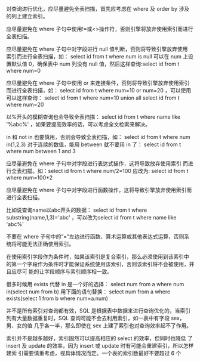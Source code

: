 对查询进行优化，应尽量避免全表扫描，首先应考虑在 where 及 order by 涉及 的列上建立索引。

应尽量避免在 where 子句中使用!=或<>操作符，否则引擎将放弃使用索引而进行 全表扫描。

应尽量避免在 where 子句中对字段进行 null 值判断，否则将导致引擎放弃使用 索引而进行全表扫描，如： select id from t where num is null 可以在 num 上设置默认值 0，确保表中 num 列没有 null 值，然后这样查询:select id from t where num=0

应尽量避免在 where 子句中使用 or 来连接条件，否则将导致引擎放弃使用索引 而进行全表扫描，如： select id from t where num=10 or num=20 ，可以使用可以这样查询： select id from t where num=10 union all select id from t where num=20

以%开头的模糊查询也会导致全表扫描： select id from t where name like '%abc%' ，如果要提高效率的话，可以考虑全文检索来解决。

in 和 not in 也要慎用，否则会导致全表扫描，如： select id from t where num in(1,2,3) 对于连续的数值，能用 between 就不要用 in 了： select id from t where num between 1 and 3

应尽量避免在 where 子句中对字段进行表达式操作，这将导致放弃使用索引 而进行全表扫描。如：select id from t where num/2=100 应改为: select id from t where num=100*2

应尽量避免在 where 子句中对字段进行函数操作，这将导致引擎放弃使用索引而 进行全表扫描。

比如说查询name以abc开头的数据： select id from t where substring(name,1,3)='abc' ，可以改为select id from t where name like 'abc%'

不要在 where 子句中的“=”左边进行函数、算术运算或其他表达式运算，否则系 统将可能无法正确使用索引。

在使用索引字段作为条件时，如果该索引是复合索引，那么必须使用到该索引中 的第一个字段作为条件时才能保证系统使用该索引，否则该索引将不会被使用，并且应尽可 能的让字段顺序与索引顺序相一致。

很多时候用 exists 代替 in 是一个好的选择： select num from a where num in(select num from b) 用下面的语句替换： select num from a where exists(select 1 from b where num=a.num)

并不是所有索引对查询都有效，SQL 是根据表中数据来进行查询优化的，当索引 列有大量数据重复时，SQL 查询可能不会去利用索引，如一表中有字段 sex，男、女的值 几乎各一半，那么即使在 sex 上建了索引也对查询效率起不了作用。

索引并不是越多越好，索引固然可以提高相应的 select 的效率，但同时也降低 了 insert 及 update 的效率，因为 insert 或 update 时有可能会重建索引，所以怎样建索 引需要慎重考虑，视具体情况而定。一个表的索引数最好不要超过 6 个